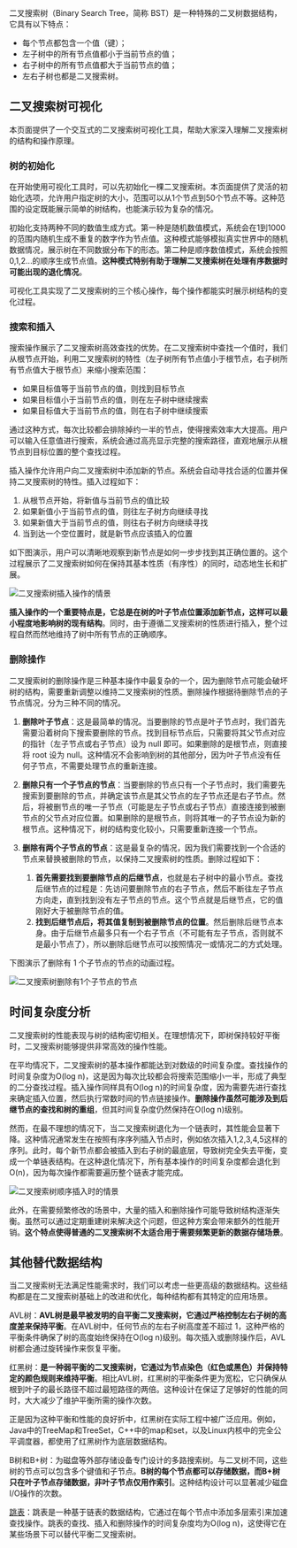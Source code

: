 二叉搜索树（Binary Search Tree，简称 BST）是一种特殊的二叉树数据结构，它具有以下特点：

- 每个节点都包含一个值（键）；
- 左子树中的所有节点值都小于当前节点的值；
- 右子树中的所有节点值都大于当前节点的值；
- 左右子树也都是二叉搜索树。

## 二叉搜索树可视化

本页面提供了一个交互式的二叉搜索树可视化工具，帮助大家深入理解二叉搜索树的结构和操作原理。

### 树的初始化

在开始使用可视化工具时，可以先初始化一棵二叉搜索树。本页面提供了灵活的初始化选项，允许用户指定树的大小，范围可以从1个节点到50个节点不等。这种范围的设定既能展示简单的树结构，也能演示较为复杂的情况。

初始化支持两种不同的数值生成方式。第一种是随机数值模式，系统会在1到1000的范围内随机生成不重复的数字作为节点值。这种模式能够模拟真实世界中的随机数据情况，展示树在不同数据分布下的形态。第二种是顺序数值模式，系统会按照0,1,2...的顺序生成节点值。**这种模式特别有助于理解二叉搜索树在处理有序数据时可能出现的退化情况**。

可视化工具实现了二叉搜索树的三个核心操作，每个操作都能实时展示树结构的变化过程。

### 搜索和插入

搜索操作展示了二叉搜索树高效查找的优势。在二叉搜索树中查找一个值时，我们从根节点开始，利用二叉搜索树的特性（左子树所有节点值小于根节点，右子树所有节点值大于根节点）来缩小搜索范围：

- 如果目标值等于当前节点的值，则找到目标节点
- 如果目标值小于当前节点的值，则在左子树中继续搜索
- 如果目标值大于当前节点的值，则在右子树中继续搜索

通过这种方式，每次比较都会排除掉约一半的节点，使得搜索效率大大提高。用户可以输入任意值进行搜索，系统会通过高亮显示完整的搜索路径，直观地展示从根节点到目标位置的整个查找过程。

插入操作允许用户向二叉搜索树中添加新的节点。系统会自动寻找合适的位置并保持二叉搜索树的特性。插入过程如下：

1. 从根节点开始，将新值与当前节点的值比较
2. 如果新值小于当前节点的值，则往左子树方向继续寻找
3. 如果新值大于当前节点的值，则往右子树方向继续寻找
4. 当到达一个空位置时，就是新节点应该插入的位置

如下图演示，用户可以清晰地观察到新节点是如何一步步找到其正确位置的。这个过程展示了二叉搜索树如何在保持其基本性质（有序性）的同时，动态地生长和扩展。

![二叉搜索树插入操作的情景](https://slefboot-1251736664.file.myqcloud.com/20241108_ai_gallery_bst_insert.webp)

**插入操作的一个重要特点是，它总是在树的叶子节点位置添加新节点，这样可以最小程度地影响树的现有结构**。同时，由于遵循二叉搜索树的性质进行插入，整个过程自然而然地维持了树中所有节点的正确顺序。

### 删除操作

二叉搜索树的删除操作是三种基本操作中最复杂的一个，因为删除节点可能会破坏树的结构，需要重新调整以维持二叉搜索树的性质。删除操作根据待删除节点的子节点情况，分为三种不同的情况。

1. **删除叶子节点**：这是最简单的情况。当要删除的节点是叶子节点时，我们首先需要沿着树向下搜索要删除的节点。找到目标节点后，只需要将其父节点对应的指针（左子节点或右子节点）设为 null 即可。如果删除的是根节点，则直接将 root 设为 null。这种情况不会影响到树的其他部分，因为叶子节点没有任何子节点，不需要处理节点的重新连接。

2. **删除只有一个子节点的节点**：当要删除的节点只有一个子节点时，我们需要先搜索到要删除的节点，并确定该节点是其父节点的左子节点还是右子节点。然后，将被删节点的唯一子节点（可能是左子节点或右子节点）直接连接到被删节点的父节点对应位置。如果删除的是根节点，则将其唯一的子节点设为新的根节点。这种情况下，树的结构变化较小，只需要重新连接一个节点。

3. **删除有两个子节点的节点**：这是最复杂的情况，因为我们需要找到一个合适的节点来替换被删除的节点，以保持二叉搜索树的性质。删除过程如下：
    1. **首先需要找到要删除节点的后继节点**，也就是右子树中的最小节点。查找后继节点的过程是：先访问要删除节点的右子节点，然后不断往左子节点方向走，直到找到没有左子节点的节点。这个节点就是后继节点，它的值刚好大于被删除节点的值。
    2. **找到后继节点后，将其值复制到被删除节点的位置**。然后删除后继节点本身。由于后继节点最多只有一个右子节点（不可能有左子节点，否则就不是最小节点了），所以删除后继节点可以按照情况一或情况二的方式处理。

下图演示了删除有 1 个子节点的节点的动画过程。

![二叉搜索树删除有1个子节点的节点](https://slefboot-1251736664.file.myqcloud.com/20241108_ai_gallery_bst_delete.webp)

## 时间复杂度分析

二叉搜索树的性能表现与树的结构密切相关。在理想情况下，即树保持较好平衡时，二叉搜索树能够提供非常高效的操作性能。

在平均情况下，二叉搜索树的基本操作都能达到对数级的时间复杂度。查找操作的时间复杂度为O(log n)，这是因为每次比较都会将搜索范围缩小一半，形成了典型的二分查找过程。插入操作同样具有O(log n)的时间复杂度，因为需要先进行查找来确定插入位置，然后执行常数时间的节点链接操作。**删除操作虽然可能涉及到后继节点的查找和树的重组**，但其时间复杂度仍然保持在O(log n)级别。

然而，在最不理想的情况下，当二叉搜索树退化为一个链表时，其性能会显著下降。这种情况通常发生在按照有序序列插入节点时，例如依次插入1,2,3,4,5这样的序列。此时，每个新节点都会被插入到右子树的最底层，导致树完全失去平衡，变成一个单链表结构。在这种退化情况下，所有基本操作的时间复杂度都会退化到O(n)，因为每次操作都需要遍历整个链表才能完成。

![二叉搜索树顺序插入时的情景](https://slefboot-1251736664.file.myqcloud.com/20241108_ai_gallery_binarysearch_order.png)

此外，在需要频繁修改的场景中，大量的插入和删除操作可能导致树结构逐渐失衡。虽然可以通过定期重建树来解决这个问题，但这种方案会带来额外的性能开销。**这个特点使得普通的二叉搜索树不太适合用于需要频繁更新的数据存储场景**。

## 其他替代数据结构

当二叉搜索树无法满足性能需求时，我们可以考虑一些更高级的数据结构。这些结构都是在二叉搜索树基础上的改进和优化，每种结构都有其特定的应用场景。

AVL树：**AVL树是最早被发明的自平衡二叉搜索树，它通过严格控制左右子树的高度差来保持平衡**。在AVL树中，任何节点的左右子树高度差不超过 1，这种严格的平衡条件确保了树的高度始终保持在O(log n)级别。每次插入或删除操作后，AVL树都会通过旋转操作来恢复平衡。

红黑树：**是一种弱平衡的二叉搜索树，它通过为节点染色（红色或黑色）并保持特定的颜色规则来维持平衡**。相比AVL树，红黑树的平衡条件更为宽松，它只确保从根到叶子的最长路径不超过最短路径的两倍。这种设计在保证了足够好的性能的同时，大大减少了维护平衡所需的操作次数。

正是因为这种平衡和性能的良好折中，红黑树在实际工程中被广泛应用。例如，Java中的TreeMap和TreeSet，C++中的map和set，以及Linux内核中的完全公平调度器，都使用了红黑树作为底层数据结构。

B树和B+树：为磁盘等外部存储设备专门设计的多路搜索树。与二叉树不同，这些树的节点可以包含多个键值和子节点。**B树的每个节点都可以存储数据，而B+树只在叶子节点存储数据，非叶子节点仅用作索引**。这种结构设计可以显著减少磁盘I/O操作的次数。

[跳表](https://games.programnotes.cn/zh/algorithms/skiplist)：跳表是一种基于链表的数据结构，它通过在每个节点中添加多层索引来加速查找操作。跳表的查找、插入和删除操作的时间复杂度均为O(log n)，这使得它在某些场景下可以替代平衡二叉搜索树。